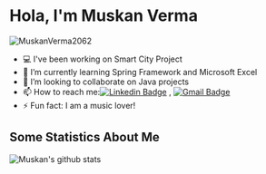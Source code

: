 
<h1 align="left"> Hola, I'm Muskan Verma</h1>

<p align="left"> <img src="https://komarev.com/ghpvc/?username=MuskanVerma2062" alt="MuskanVerma2062" /> </p>

- :computer: I've been working on Smart City Project
- 🌱 I’m currently learning Spring Framework and Microsoft Excel
- 👯 I’m looking to collaborate on Java projects
- 📫 How to reach me:[![Linkedin Badge](https://img.shields.io/badge/-LinkedIn-blue?style=flat-square&logo=Linkedin&logoColor=white&link=)](https://www.linkedin.com/in/muskan-verma-58b9691a0) 
, [![Gmail Badge](https://img.shields.io/badge/-Gmail-c14438?style=flat-square&logo=Gmail&logoColor=white&link=mailto:muskanverma2062@gmail.com)](mailto:muskanverma2062@gmail.com)
- ⚡ Fun fact: I am a music lover!

## Some Statistics About Me
![Muskan's github stats](https://github-readme-stats.vercel.app/api?username=MuskanVerma2062&include_all_commits=true&count_private=true&show_owner=true&show_icons=true&theme=merko)<br>
